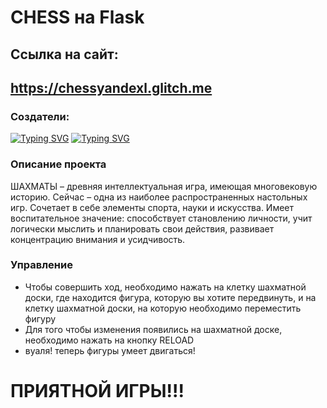 # CHESS на Flask
## Ссылка на сайт: 
## https://chessyandexl.glitch.me
### Создатели:
[![Typing SVG](https://readme-typing-svg.herokuapp.com?font=Fira+Code&pause=1000&color=2C28F7&random=false&width=435&height=27&lines=%D0%A5%D0%B0%D0%B9%D1%80%D1%83%D0%BB%D0%BB%D0%B8%D0%BD+%D0%90%D0%B7%D0%B0%D1%82)](https://git.io/typing-svg)
[![Typing SVG](https://readme-typing-svg.herokuapp.com?font=Fira+Code&pause=1000&color=2C28F7&random=false&width=435&height=27&lines=%D0%9A%D0%B0%D0%BF%D1%80%D0%B0%D0%BB%D0%BE%D0%B2+%D0%A2%D0%B8%D0%BC%D1%83%D1%80)](https://git.io/typing-svg)

### Описание проекта
<p>ШАХМАТЫ – древняя интеллектуальная игра, имеющая многовековую историю. Сейчас – одна из наиболее распространенных настольных игр. Сочетает в себе элементы спорта, науки и искусства. Имеет воспитательное значение: способствует становлению личности, учит логически мыслить и планировать свои действия, развивает концентрацию внимания и усидчивость.

  ### Управление
- Чтобы совершить ход, необходимо нажать на клетку шахматной доски, где находится фигура, которую вы хотите передвинуть, и на клетку шахматной доски, на которую необходимо переместить фигуру
- Для того чтобы изменения появились на шахматной доске, необходимо нажать на кнопку RELOAD
- вуаля! теперь фигуры умеет двигаться!

# ПРИЯТНОЙ ИГРЫ!!!

